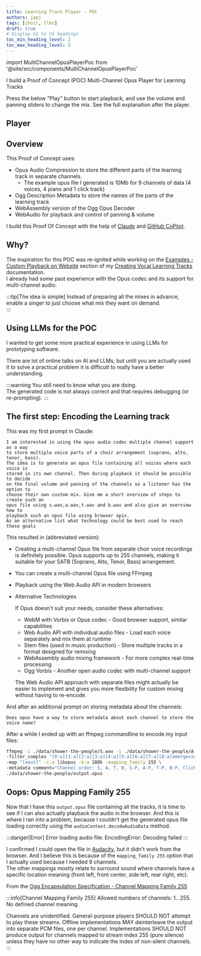 ```yaml
---
title: Learning Track Player - POC
authors: japj
tags: [choir, llms]
draft: true
# Display h2 to h5 headings
toc_min_heading_level: 2
toc_max_heading_level: 5
---
```

import MultiChannelOpusPlayerPoc from '@site/src/components/MultiChannelOpusPlayerPoc'

I build a Proof of Concept (POC) Multi-Channel Opus Player for Learning Tracks

Press the below "Play" button to start playback, and use the volume and panning sliders to change the mix. See the full explanation after the player.

## Player
<MultiChannelOpusPlayerPoc sourceUrl="/experiment/output.opus" showFileBrowser={false} />

<!-- truncate -->

## Overview

This Proof of Concept uses:
- Opus Audio Compression to store the different parts of the learning track in separate channels.
  - The example opus file I generated is 10Mb for 9 channels of data (4 voices, 4 piano and 1 click track)
- Ogg Description Metadata to store the names of the parts of the learning track
- WebAssembly version of the Ogg Opus Decoder
- WebAudio for playback and control of panning & volume

I build this Proof Of Concept with the help of [Claude](http://claude.ai) and [GitHub CoPilot](https://github.com/features/copilot).

## Why?

The inspiration for this POC was re-ignited while working on the [Examples - Custom Playback on Website](/docs/examples#custom-playback-on-website) section of my [Creating Vocal Learning Tracks](/docs/introduction) documentation.<br/>
I already had some past experience with the Opus codec and its support for multi-channel audio.<br/>

:::tip[The idea is simple]
Instead of preparing all the mixes in advance, enable a singer to just choose what mix they want on demand.<br/>
:::

## Using LLMs for the POC

I wanted to get some more practical experience in using LLMs for prototyping software.

There are lot of online talks on AI and LLMs, but until you are actually used it to solve a practical problem it is difficult to really have a better understanding.<br/>

:::warning
You still need to know what you are doing.<br/>The generated code is not always correct and that requires debugging (or re-prompting).
:::

## The first step: Encoding the Learning track

This was my first prompt in Claude:

```text
I am interested in using the opus audio codec multiple channel support as a way 
to store multiple voice parts of a choir arrangement (soprano, alto, tenor, bass). 
The idea is to generate an opus file containing all voices where each voice is 
stored in its own channel. Then during playback it should be possible to decide 
on the final volume and panning of the channels so a listener has the option to 
choose their own custom mix. Give me a short overview of steps to create such an 
opus file using s.wav,a.wav,t.wav and b.wav and also give an overview how to 
playback such an opus file using browser apis. 
As an alternative list what technology could be best used to reach these goals
```

This resulted in (abbreviated version):
- Creating a multi-channel Opus file from separate choir voice recordings is definitely possible. Opus supports up to 255 channels, making it suitable for your SATB (Soprano, Alto, Tenor, Bass) arrangement.
- You can create a multi-channel Opus file using FFmpeg
- Playback using the Web Audio API in modern browsers
- Alternative Technologies

    If Opus doesn't suit your needs, consider these alternatives:

    - WebM with Vorbis or Opus codec - Good browser support, similar capabilities
    - Web Audio API with individual audio files - Load each voice separately and mix them at runtime
    - Stem files (used in music production) - Store multiple tracks in a format designed for remixing
    - WebAssembly audio mixing framework - For more complex real-time processing
    - Ogg Vorbis - Another open audio codec with multi-channel support

    The Web Audio API approach with separate files might actually be easier to implement and gives you more flexibility for custom mixing without having to re-encode.

And after an additional prompt on storing metadata about the channels:

```text
Does opus have a way to store metadata about each channel to store the voice name?
```

After a while I ended up with an ffmpeg commandline to encode my input files:

```sh
ffmpeg -i ./data/shower-the-people/S.wav -i ./data/shower-the-people/A.wav -i ./data/shower-the-people/T.wav -i ./data/shower-the-people/B.wav -i ./data/shower-the-people/S-P.wav -i ./data/shower-the-people/A-P.wav -i ./data/shower-the-people/T-P.wav -i ./data/shower-the-people/B-P.wav -i ./data/shower-the-people/Click.wav \
-filter_complex "[0:a][1:a][2:a][3:a][4:a][5:a][6:a][7:a][8:a]amerge=inputs=9[aout]" \
-map "[aout]" -c:a libopus -b:a 288k -mapping_family 255 \
-metadata comment="Channel order: S, A, T, B, S-P, A-P, T-P, B-P, Click" \
./data/shower-the-people/output.opus
```

## Oops: Opus Mapping Family 255

Now that I have this `output.opus` file containing all the tracks, it is time to see if I can also actually playback the audio in the browser.
And this is where I ran into a problem, because I couldn't get the generated opus file loading correctly using the `audioContext.decodeAudioData` method.

:::danger[Error]
Error loading audio file: EncodingError: Decoding failed
:::

I confirmed I could open the file in [Audacity](https://www.audacityteam.org), but it didn't work from the browser. And I believe this is because of the `mapping_family 255` option that I actually used because I needed 9 channels.<br/>
The other mappings mostly relate to surround sound where channels have a specific location meaning (front left, front center, side left, rear right, etc).

From the [Ogg Encapsulation Specification - Channel Mapping Family 255](https://www.rfc-editor.org/rfc/rfc7845.html#section-5.1.1.3)

:::info[Channel Mapping Family 255]
Allowed numbers of channels: 1...255.  No defined channel meaning.

Channels are unidentified.  General-purpose players SHOULD NOT
attempt to play these streams.  Offline implementations MAY
deinterleave the output into separate PCM files, one per channel.
Implementations SHOULD NOT produce output for channels mapped to
stream index 255 (pure silence) unless they have no other way to
indicate the index of non-silent channels.
:::